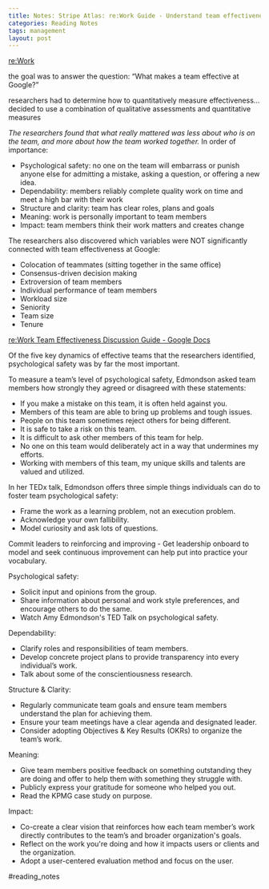 ```yaml
---
title: Notes: Stripe Atlas: re:Work Guide - Understand team effectiveness
categories: Reading Notes
tags: management
layout: post
---
```


[re:Work](https://rework.withgoogle.com/print/guides/5721312655835136/)

the goal was to answer the question: “What makes a team effective at Google?”

researchers had to determine how to quantitatively measure effectiveness…decided to use a combination of qualitative assessments and quantitative measures

*The researchers found that what really mattered was less about who is on the team, and more about how the team worked together.* In order of importance:
* Psychological safety: no one on the team will embarrass or punish anyone else for admitting a mistake, asking a question, or offering a new idea.
* Dependability: members reliably complete quality work on time and meet a high bar with their work
* Structure and clarity: team has clear roles, plans and goals 
* Meaning: work is personally important to team members
* Impact: team members think their work matters and creates change

The researchers also discovered which variables were NOT significantly connected with team effectiveness at Google:
* Colocation of teammates (sitting together in the same office)
* Consensus-driven decision making
* Extroversion of team members
* Individual performance of team members
* Workload size
* Seniority
* Team size
* Tenure

[re:Work Team Effectiveness Discussion Guide - Google Docs](https://docs.google.com/document/d/1lgiz6mwZeyWEaJxN_NMI-tI5Qijv2BHh27DPLeSLE40/edit)

Of the five key dynamics of effective teams that the researchers identified, psychological safety was by far the most important. 

To measure a team’s level of psychological safety, Edmondson asked team members how strongly they agreed or disagreed with these statements:

* If you make a mistake on this team, it is often held against you.
* Members of this team are able to bring up problems and tough issues.
* People on this team sometimes reject others for being different.
* It is safe to take a risk on this team.
* It is difficult to ask other members of this team for help.
* No one on this team would deliberately act in a way that undermines my efforts.
* Working with members of this team, my unique skills and talents are valued and utilized.

In her TEDx talk, Edmondson offers three simple things individuals can do to foster team psychological safety:

* Frame the work as a learning problem, not an execution problem.
* Acknowledge your own fallibility.
* Model curiosity and ask lots of questions.

Commit leaders to reinforcing and improving - Get leadership onboard to model and seek continuous improvement can help put into practice your vocabulary.

Psychological safety:

* Solicit input and opinions from the group.
* Share information about personal and work style preferences, and encourage others to do the same.
* Watch Amy Edmondson's TED Talk on psychological safety.

Dependability:

* Clarify roles and responsibilities of team members.
* Develop concrete project plans to provide transparency into every individual’s work.
* Talk about some of the conscientiousness research.

Structure & Clarity:

* Regularly communicate team goals and ensure team members understand the plan for achieving them.
* Ensure your team meetings have a clear agenda and designated leader.
* Consider adopting Objectives & Key Results (OKRs) to organize the team’s work.

Meaning:

* Give team members positive feedback on something outstanding they are doing and offer to help them with something they struggle with.
* Publicly express your gratitude for someone who helped you out.
* Read the KPMG case study on purpose.

Impact:

* Co-create a clear vision that reinforces how each team member’s work directly contributes to the team’s and broader organization's goals.
* Reflect on the work you're doing and how it impacts users or clients and the organization.
* Adopt a user-centered evaluation method and focus on the user.




#reading_notes